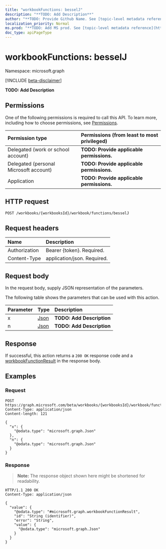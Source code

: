 ```yaml
---
title: "workbookFunctions: besselJ"
description: "**TODO: Add Description**"
author: "**TODO: Provide Github Name. See [topic-level metadata reference](https://msgo.azurewebsites.net/add/document/guidelines/metadata.html#topic-level-metadata)**"
localization_priority: Normal
ms.prod: "**TODO: Add MS prod. See [topic-level metadata reference](https://msgo.azurewebsites.net/add/document/guidelines/metadata.html#topic-level-metadata)**"
doc_type: apiPageType
---
```


# workbookFunctions: besselJ
Namespace: microsoft.graph

[!INCLUDE [beta-disclaimer](../../includes/beta-disclaimer.md)]

**TODO: Add Description**

## Permissions
One of the following permissions is required to call this API. To learn more, including how to choose permissions, see [Permissions](/graph/permissions-reference).

|Permission type|Permissions (from least to most privileged)|
|:---|:---|
|Delegated (work or school account)|**TODO: Provide applicable permissions.**|
|Delegated (personal Microsoft account)|**TODO: Provide applicable permissions.**|
|Application|**TODO: Provide applicable permissions.**|

## HTTP request

<!-- {
  "blockType": "ignored"
}
-->
``` http
POST /workbooks/{workbooksId}/workbook/functions/besselJ
```

## Request headers
|Name|Description|
|:---|:---|
|Authorization|Bearer {token}. Required.|
|Content-Type|application/json. Required.|

## Request body
In the request body, supply JSON representation of the parameters.

The following table shows the parameters that can be used with this action.

|Parameter|Type|Description|
|:---|:---|:---|
|x|[Json](../resources/json.md)|**TODO: Add Description**|
|n|[Json](../resources/json.md)|**TODO: Add Description**|



## Response

If successful, this action returns a `200 OK` response code and a [workbookFunctionResult](../resources/workbookfunctionresult.md) in the response body.

## Examples

### Request
<!-- {
  "blockType": "request",
  "name": "workbookfunctions_besselj"
}
-->
``` http
POST https://graph.microsoft.com/beta/workbooks/{workbooksId}/workbook/functions/besselJ
Content-Type: application/json
Content-length: 121

{
  "x": {
    "@odata.type": "microsoft.graph.Json"
  },
  "n": {
    "@odata.type": "microsoft.graph.Json"
  }
}
```


### Response
>**Note:** The response object shown here might be shortened for readability.
<!-- {
  "blockType": "response",
  "truncated": true,
  "@odata.type": "microsoft.graph.workbookFunctionResult"
}
-->
``` http
HTTP/1.1 200 OK
Content-Type: application/json

{
  "value": {
    "@odata.type": "#microsoft.graph.workbookFunctionResult",
    "id": "String (identifier)",
    "error": "String",
    "value": {
      "@odata.type": "microsoft.graph.Json"
    }
  }
}
```

